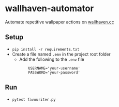 # wallhaven-automator

Automate repetitive wallpaper actions on [wallhaven.cc](www.wallhaven.cc)


## Setup

- `pip install -r requirements.txt`
- Create a file named `.env` in the project root folder
    - Add the following to the `.env` file
        ```
            USERNAME='your-username'
            PASSWORD='your-password'
        ```
## Run
- `pytest favouriter.py`